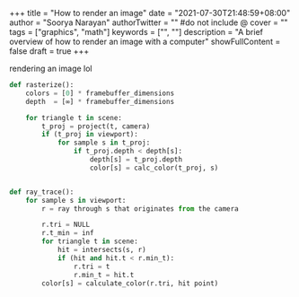 +++
title = "How to render an image"
date = "2021-07-30T21:48:59+08:00"
author = "Soorya Narayan"
authorTwitter = "" #do not include @
cover = ""
tags = ["graphics", "math"]
keywords = ["", ""]
description = "A brief overview of how to render an image with a computer"
showFullContent = false
draft = true
+++

rendering an image lol

```python
def rasterize():
    colors = [0] * framebuffer_dimensions
    depth  = [∞] * framebuffer_dimensions

    for triangle t in scene:
        t_proj = project(t, camera)
        if (t_proj in viewport):
            for sample s in t_proj:
                if t_proj.depth < depth[s]:
                    depth[s] = t_proj.depth
                    color[s] = calc_color(t_proj, s)


def ray_trace():
    for sample s in viewport:
        r = ray through s that originates from the camera

        r.tri = NULL
        r.t_min = inf
        for triangle t in scene:
            hit = intersects(s, r)
            if (hit and hit.t < r.min_t):
                r.tri = t
                r.min_t = hit.t
        color[s] = calculate_color(r.tri, hit point)
```
